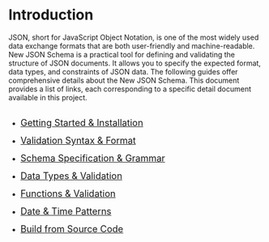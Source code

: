 # Introduction
JSON, short for JavaScript Object Notation, is one of the most widely used data exchange formats that are both user-friendly and machine-readable. New JSON Schema is a practical tool for defining and validating the structure of JSON documents. It allows you to specify the expected format, data types, and constraints of JSON data. The following guides offer comprehensive details about the New JSON Schema. This document provides a list of links, each corresponding to a specific detail document available in this project.
<br/>
<br/>

 * <font size="4">[Getting Started & Installation](/JsonSchema-DotNet/articles/quickstart.html)</font>

 * <font size="4">[Validation Syntax & Format](/JsonSchema-DotNet/articles/validation.html)</font>

 * <font size="4">[Schema Specification & Grammar](/JsonSchema-DotNet/articles/specification.html)</font>

 * <font size="4">[Data Types & Validation](/JsonSchema-DotNet/articles/datatypes.html)</font>

 * <font size="4">[Functions & Validation](/JsonSchema-DotNet/articles/functions.html)</font>

 * <font size="4">[Date & Time Patterns](/JsonSchema-DotNet/articles/datetime.html)</font>

 * <font size="4">[Build from Source Code](/JsonSchema-DotNet/articles/sourcebuild.html)</font>

<br/>